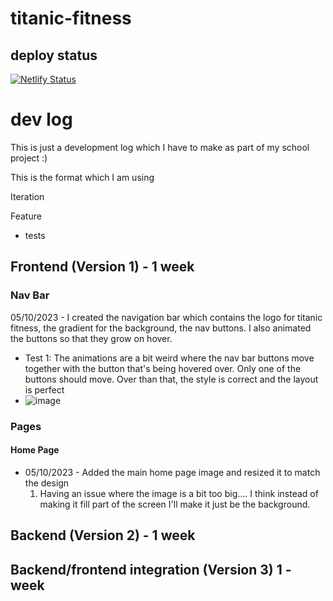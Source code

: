 ﻿# titanic-fitness
## deploy status
[![Netlify Status](https://api.netlify.com/api/v1/badges/f0565ff7-3544-4bc9-a941-9a1759e3f615/deploy-status)](https://app.netlify.com/sites/titanic-fitness/deploys)

# dev log

This is just a development log which I have to make as part of my school project :)

This is the format which I am using

Iteration

Feature
- tests


## Frontend (Version 1) - 1 week

### Nav Bar
05/10/2023 - I created the navigation bar which contains the logo for titanic fitness, the gradient for the background, the nav buttons. I also animated the buttons so that they grow on hover.
- Test 1: The animations are a bit weird where the nav bar buttons move together with the button that's being hovered over. Only one of the buttons should move. Over than that, the style is correct and the layout is perfect
- ![image](https://github.com/j-koziel/titanic-fitness/assets/68497216/9c9369be-afb2-475c-899c-2b42ee208bbf)


### Pages

#### Home Page
- 05/10/2023 - Added the main home page image and resized it to match the design
    1. Having an issue where the image is a bit too big.... I think instead of making it fill part of the screen I'll make it just be the background.


## Backend (Version 2) - 1 week

## Backend/frontend integration (Version 3) 1 - week
